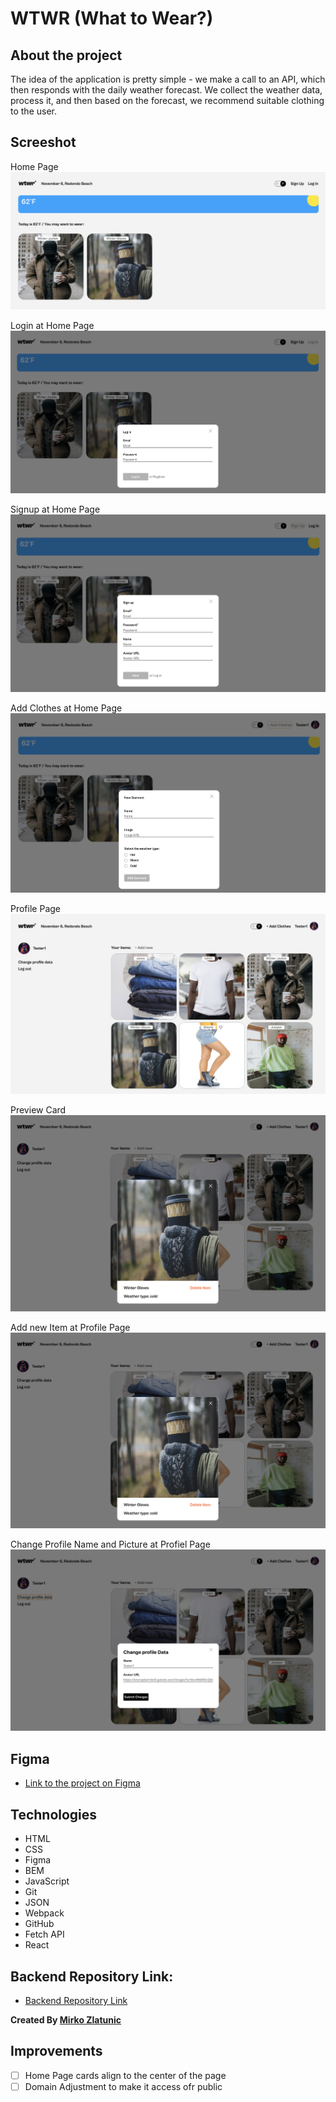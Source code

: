 # WTWR (What to Wear?)

## About the project

The idea of the application is pretty simple - we make a call to an API, which then responds with the daily weather forecast. We collect the weather data, process it, and then based on the forecast, we recommend suitable clothing to the user.

## Screeshot

Home Page
![WTWR Home Page](./src/images/home-page.png "Home Page")

Login at Home Page
![Login](./src/images/login.png "Login")

Signup at Home Page
![Signup](./src/images/signin.png "Signup")

Add Clothes at Home Page
![Add Clothes](./src/images/add-clothes-home-page.png "Add Clothes")

Profile Page
![Profile Page](./src/images/profiel-page.png "Profile Page")

Preview Card
![Preview Card](./src/images/image-preview.png "Preview Card")

Add new Item at Profile Page
![Add Item](./src/images/image-preview.png "Add Item")

Change Profile Name and Picture at Profiel Page
![Change Profile](./src/images/change-profile.png "Change Profile")

## Figma

- [Link to the project on Figma](https://www.figma.com/file/dQLJwEKasIdspciJAJrCaf/Sprint-11_-WTWR?node-id=311%3A433&mode=dev)

## Technologies

- HTML
- CSS
- Figma
- BEM
- JavaScript
- Git
- JSON
- Webpack
- GitHub
- Fetch API
- React

## Backend Repository Link:

- [Backend Repository Link](https://github.com/mirkozlatunic/se_project_express)

**Created By [Mirko Zlatunic](https://github.com/mirkozlatunic)**

## Improvements
- [ ] Home Page cards align to the center of the page
- [ ] Domain Adjustment to make it access ofr public
